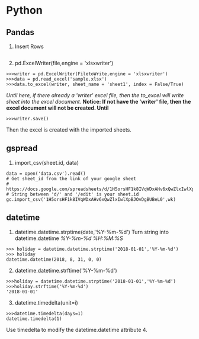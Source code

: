 # Python
## Pandas
1. Insert Rows
```
```
2. pd.ExcelWriter(file,engine = 'xlsxwriter')
```
>>>writer = pd.ExcelWriter(FiletoWrite,engine = 'xlsxwriter')
>>>data = pd.read_excel('sample.xlsx')
>>>data.to_excel(writer, sheet_name = 'sheet1', index = False/True)
```
*Until here, if there already a  'writer' excel file, then the to_excel will write sheet into the excel document.*
**Notice: If not have the 'writer' file, then the excel document will not be created.
Until**
```
>>>writer.save()
```
Then the excel is created with the imported sheets.

## gspread
1. import_csv(sheet.id, data)
```
data = open('data.csv').read()
# Get sheet_id from the link of your google sheet
# https://docs.google.com/spreadsheets/d/1H5orsHF1k8IVqWDxAHv6xQwZlxIwlXpBJOvDgBUBeL0/edit#gid=1808900108
# String between 'd/' and '/edit' is your sheet.id
gc.import_csv('1H5orsHF1k8IVqWDxAHv6xQwZlxIwlXpBJOvDgBUBeL0',wk)
```
## datetime
1. datetime.datetime.strptime(date,'%Y-%m-%d')
Turn string into datetime.datetime
*%Y-%m-%d   %H:%M:%S*
```
>>> holiday = datetime.datetime.strptime('2018-01-01','%Y-%m-%d')
>>> holiday
datetime.datetime(2018, 8, 31, 0, 0)
```
2.  datetime.datetime.strftime('%Y-%m-%d')
```
>>>holiday = datetime.datetime.strptime('2018-01-01','%Y-%m-%d')
>>>holiday.strftime('%Y-%m-%d')
'2018-01-01'
```
3. datetime.timedelta(unit=i)
```
>>>datetime.timedelta(days=1)
datetime.timedelta(1)
```
Use timedelta to modify the datetime.datetime attribute
4. 